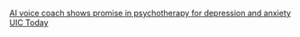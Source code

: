 [AI voice coach shows promise in psychotherapy for depression and anxiety   UIC Today](https://qi.tc/qi/113517)